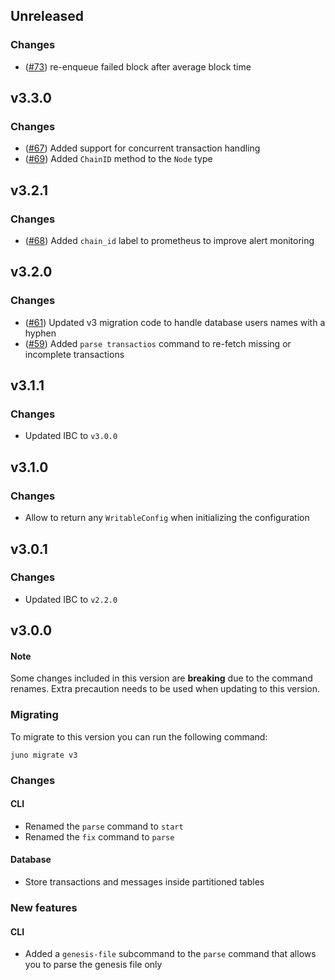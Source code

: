 ## Unreleased
### Changes
- ([\#73](https://github.com/forbole/juno/pull/73)) re-enqueue failed block after average block time

## v3.3.0
### Changes
- ([\#67](https://github.com/forbole/juno/pull/67)) Added support for concurrent transaction handling
- ([\#69](https://github.com/forbole/juno/pull/69)) Added `ChainID` method to the `Node` type

## v3.2.1
### Changes
- ([\#68](https://github.com/forbole/juno/pull/68)) Added `chain_id` label to prometheus to improve alert monitoring 

## v3.2.0
### Changes
- ([\#61](https://github.com/forbole/juno/pull/61)) Updated v3 migration code to handle database users names with a hyphen 
- ([\#59](https://github.com/forbole/juno/pull/59)) Added `parse transactios` command to re-fetch missing or incomplete transactions

## v3.1.1
### Changes
- Updated IBC to `v3.0.0`

## v3.1.0
### Changes
- Allow to return any `WritableConfig` when initializing the configuration

## v3.0.1
### Changes
- Updated IBC to `v2.2.0`

## v3.0.0
#### Note
Some changes included in this version are **breaking** due to the command renames. Extra precaution needs to be used when updating to this version.

### Migrating
To migrate to this version you can run the following command: 
```
juno migrate v3
```

### Changes 
#### CLI
- Renamed the `parse` command to `start`
- Renamed the `fix` command to `parse`

#### Database
- Store transactions and messages inside partitioned tables

### New features
#### CLI
- Added a `genesis-file` subcommand to the `parse` command that allows you to parse the genesis file only
